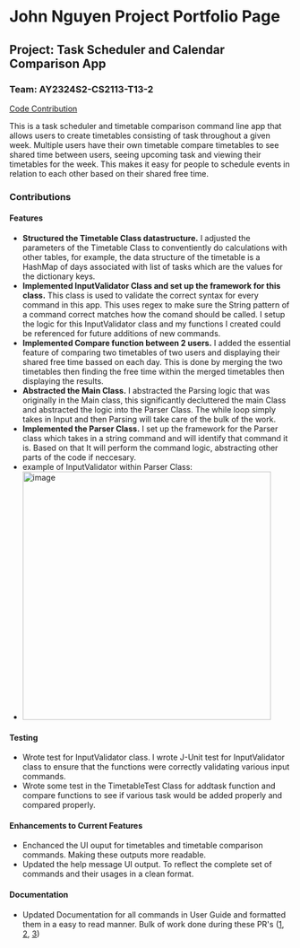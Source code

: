 
# John Nguyen Project Portfolio Page</h1>

## Project: Task Scheduler and Calendar Comparison App
### Team: AY2324S2-CS2113-T13-2
[Code Contribution](https://nus-cs2113-ay2324s2.github.io/tp-dashboard/?search=john-nng&breakdown=true&sort=groupTitle%20dsc&sortWithin=title&since=2024-02-23&timeframe=commit&mergegroup=&groupSelect=groupByRepos&checkedFileTypes=docs~functional-code~test-code~other)

This is a task scheduler and timetable comparison command line app that allows users to create timetables consisting of task throughout a given week. Multiple users have their own timetable compare timetables to see shared time between users, seeing upcoming task and viewing their timetables for the week. This makes it easy for people to schedule events in relation to each other based on their shared free time.

### Contributions

#### Features
- **Structured the Timetable Class datastructure.** I adjusted the parameters of the Timetable Class to conventiently do calculations with other tables, for example, the data structure of the timetable is a HashMap of days associated with list of tasks which are the values for the dictionary keys.
- **Implemented InputValidator Class and set up the framework for this class.** This class is used to validate the correct syntax for every command in this app. This uses regex to make sure the String pattern of a command correct matches how the comand should be called. I setup the logic for this InputValidator class and my functions I created could be referenced for future additions of new commands.
- **Implemented Compare function between 2 users.** I added the essential feature of comparing two timetables of two users and displaying their shared free time bassed on each day. This is done by merging the two timetables then finding the free time within the merged timetables then displaying the results.
- **Abstracted the Main Class.** I abstracted the Parsing logic that was originally in the Main class, this significantly decluttered the main Class and abstracted the logic into the Parser Class. The while loop simply takes in Input and then Parsing will take care of the bulk of the work.
- **Implemented the Parser Class.** I set up the framework for the Parser class which takes in a string command and will identify that command it is. Based on that It will perform the command logic, abstracting other parts of the code if neccesary.
- example of InputValidator within Parser Class:
- <img width="443" alt="image" src="https://github.com/john-nng/tp/assets/89668122/62da4f66-381c-484c-9f46-f8f0e3fca3f5">


#### Testing
- Wrote test for InputValidator class. I wrote J-Unit test for InputValidator class to ensure that the functions were correctly validating various input commands.
- Wrote some test in the TimetableTest Class for addtask function and compare functions to see if various task would be added properly and compared properly.

#### Enhancements to Current Features
- Enchanced the UI ouput for timetables and timetable comparison commands. Making these outputs more readable.
- Updated the help message UI output. To reflect the complete set of commands and their usages in a clean format.

#### Documentation
- Updated Documentation for all commands in User Guide and formatted them in a easy to read manner. Bulk of work done during these PR's ([1](https://github.com/AY2324S2-CS2113-T13-2/tp/blob/9dbe139124adfecf78f4c94d8f662b283788a8fa/docs/UserGuide.md), [2](https://github.com/AY2324S2-CS2113-T13-2/tp/blob/65c01a9d7d4875eedc494afa923108eec9e48055/docs/UserGuide.md), [3](https://github.com/AY2324S2-CS2113-T13-2/tp/blob/47db8ea97ed3da106a83d75a7ae90152a5e80200/docs/UserGuide.md))
